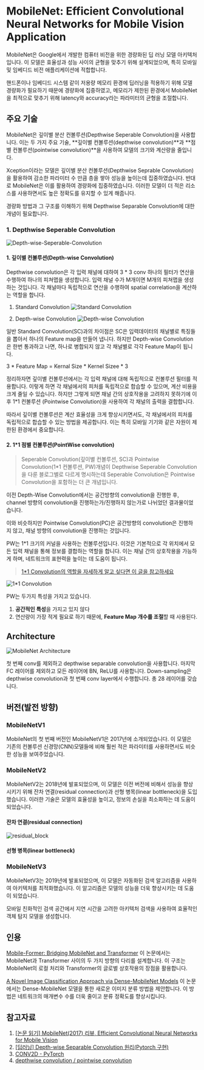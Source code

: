 # MobileNet: Efficient Convolutional Neural Networks for Mobile Vision Application

MobileNet은 Google에서 개발한 컴퓨터 비전을 위한 경량화된 딥 러닝 모델 아키텍처입니다.
이 모델은 효율성과 성능 사이의 균형을 맞추기 위해 설계되었으며, 특히 모바일 및 임베디드 비전 애플리케이션에 적합합니다.

핸드폰이나 임베디드 시스템 같이 저용량 메모리 환경에 딥러닝을 적용하기 위해 모델 경량화가 필요하기 때문에 경량화에 집중하였고, 메모리가 제한된 환경에서 MobileNet을 최적으로 맞추기 위해 latency와 accuracy라는 파라미터의 균형을 조절합니다.

## 주요 기술

MobileNet은 깊이별 분산 컨볼루션(Depthwise Seperable Convolution)을 사용합니다. 이는 두 가지 주요 기술, **깊이별 컨볼루션(depthwise convolution)**과 **점별 컨볼루션(pointwise convolution)**을 사용하여 모델의 크기와 계산량을 줄입니다.

Xception이라는 모델은 깊이별 분산 컨볼루션(Depthwise Seprable Convolution)을 활용하여 감소한 파라미터 수 만큼 층을 쌓아 성능을 높이는데 집중하였습니다. 반대로 MobileNet은 이를 활용하여 경량화에 집중하였습니다.
이러한 모델이 더 적은 리소스를 사용하면서도 높은 정확도를 유지할 수 있게 해줍니다.

경량화 방법과 그 구조를 이해하기 위해 Depthwise Separable Convolution에 대한 개념이 필요합니다.

### 1. Depthwise Seperable Convolution

![Depth-wise-Seperable-Convolution](./img/Depthwise-Seperable-Convolution.png)

#### 1. 깊이별 컨볼루션(Depth-wise Convolution)

Depthwise convolution은 각 입력 채널에 대하여 3 \* 3 conv 하나의 필터가 연산을 수행하여 하나의 피쳐맵을 생성합니다. 입력 채널 수가 M개이면 M개의 피쳐맵을 생성하는 것입니다. 각 채널마다 독립적으로 연산을 수행하여 spatial correlation을 계산하는 역할을 합니다.

1. Standard Convolution
   ![Standard Convolution](./img/standard-convolution.png)

2. Depth-wise Convolution
   ![Depth-wise Convolution](./img/depth-wise-convolution.png)

일반 Standard Convolution(SC)과의 차이점은 SC은 입력데이터의 채널별로 특징들을 뽑아서 하나의 Feature map을 만들어 냅니다. 하지만 Depth-wise Convolution은 한번 통과하고 나면, 하나로 병합되지 않고 각 채널별로 각각 Feature Map이 됩니다.

3 \* Feature Map = Kernal Size \* Kernel Sizee \* 3

정리하자면 깊이별 컨볼루션에서는 각 입력 채널에 대해 독립적으로 컨볼루션 필터를 적용합니다. 이렇게 하면 각 채널에서의 피처를 독립적으로 합습할 수 있으며, 계산 비용을 크게 줄일 수 있습니다.
하지만 그렇게 되면 채널 간의 상호작용을 고려하지 못하기에 이후 1\*1 컨볼루션 (Pointwise Convolution)을 사용하여 각 채널의 출력을 결합합니다.

따라서 깊이별 컨볼루션은 계산 효율성을 크게 향상시키면서도, 각 채널에서의 피처를 독립적으로 합습할 수 있는 방법을 제공합니다. 이는 특히 모바일 기기와 같은 자원이 제한된 환경에서 중요합니다.

#### 2. 1\*1 점별 컨볼루션(PointWise convolution)

> Seperable Convolution(깊이별 컨볼루션, SC)과 Pointwise Convolution(1\*1 컨볼루션, PW)개념이 Depthwise Seperable Convolution을 다룬 블로그별로 다르게 명시하는데 Seperable Convolution은 Pointwise Convolution을 포함하는 더 큰 개념입니다.

이전 Depth-Wise Convolution에서는 공간방향의 convolution을 진행한 후, channel 방향의 convolution을 진행하는가/진행하지 않는가로 나뉘었던 결과물이었습니다.

이와 비슷하지만 Pointwise Convolution(PC)은 공간방향의 convolution은 진행하지 않고, 채널 방향의 convolution을 진행하는 것입니다.

PW는 1\*1 크기의 커널을 사용하는 컨볼루션입니다. 이것은 기본적으로 각 위치에서 모든 입력 채널을 통해 정보를 결합하는 역할을 합니다. 이는 채널 간의 상호작용을 가능하게 하며, 네트워크의 표현력을 높이는 데 도움이 됩니다.

> [1\*1 Convolution의 역할을 자세하게 알고 싶다면 이 글을 참고하세요](https://coding-yoon.tistory.com/116)

![1*1 Convolution](./img/point_conv.png)

PW는 두가지 특성을 가지고 있습니다.

1. **공간적인 특성**을 가지고 있지 않다
2. 연산량이 가장 적게 필요로 하기 때문에, **Feature Map 개수를 조절**할 때 사용된다.

## Architecture

![MobileNet Architecture](./img/MN-Archi.png)

첫 번째 conv를 제외하고 depthwise separable convolution을 사용합니다. 마지막 FC 레이어를 제외하고 모든 레이어에 BN, ReLU를 사용합니다. Down-sampling은 depthwise convolution과 첫 번째 conv layer에서 수행합니다. 총 28 레이어를 갖습니다.

## 버전(발전 방향)

### MobileNetV1

MobileNet의 첫 번째 버전인 MobileNetV1은 2017년에 소개되었습니다. 이 모델은 기존의 컨볼루션 신경망(CNN)모델들에 비해 훨씬 적은 파라미터를 사용하면서도 비슷한 성능을 보여주었습니다.

### MobileNetV2

MobileNetV2는 2018년에 발표되었으며, 이 모델은 이전 버전에 비해서 성능을 향상 시키기 위해 잔차 연결(residual connection)과 선형 병목(linear bottleneck)을 도입했습니다. 이러한 기술은 모델의 효율성을 높이고, 정보의 손실을 최소화하는 데 도움이 되었습니다.

#### 잔차 연결(residual connection)

![residual_block](./img/residual_block.png)

#### 선형 병목(linear bottleneck)

### MobileNetV3

MobileNetV3는 2019년에 발표되었으며, 이 모델은 자동화된 검색 알고리즘을 사용하여 아키텍처를 최적화했습니다. 이 알고리즘은 모델의 성능을 더욱 향상시키는 데 도움이 되었습니다.

모바일 친화적인 검색 공간에서 지연 시간을 고려한 아키텍처 검색을 사용하여 효율적인 객체 탐지 모델을 생성합니다.

## 인용

[Mobile-Former: Bridging MobileNet and Transformer](https://arxiv.org/abs/2108.05895) 이 논문에서는 MobileNet과 Transformer 사이의 두 가지 방향의 다리를 설계합니다. 이 구조는 MobileNet의 로컬 처리와 Transformer의 글로벌 상호작용의 장점을 활용합니다.

[A Novel Image Classification Approach via Dense-MobileNet Models](https://www.hindawi.com/journals/misy/2020/7602384/) 이 논문에서는 Dense-MobileNet 모델을 통한 새로운 이미지 분류 방법을 제안합니다. 이 방법은 네트워크의 매개변수 수를 더욱 줄이고 분류 정확도를 향상시킵니다.

## 참고자료

1. [[논문 읽기] MobileNet(2017) 리뷰, Efficient Convolutional Neural Networks for Mobile Vision](https://deep-learning-study.tistory.com/532)
2. [[딥러닝] Depth-wise Separable Convolution 원리(Pytorch 구현)](https://coding-yoon.tistory.com/122)
3. [CONV2D - PyTorch](https://pytorch.org/docs/stable/generated/torch.nn.Conv2d.html?highlight=conv2d#torch.nn.Conv2d)
4. [depthwise convolution / pointwise convolution](https://blog.naver.com/PostView.nhn?blogId=worb1605&logNo=221386398035&categoryNo=27&parentCategoryNo=0&viewDate=&currentPage=1&postListTopCurrentPage=1&from=search)
